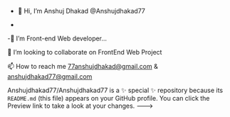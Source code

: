 - 👋 Hi, I’m Anshuj Dhakad @Anshujdhakad77

- 
-🌱 I’m Front-end Web developer...


💞️ I’m looking to collaborate on FrontEnd Web Project


📫 How to reach me 77anshujdhakad@gmail.com  & anshujdhakad77@gmail.com

Anshujdhakad77/Anshujdhakad77 is a ✨ special ✨ repository because its `README.md` (this file) appears on your GitHub profile.
You can click the Preview link to take a look at your changes.
--->
